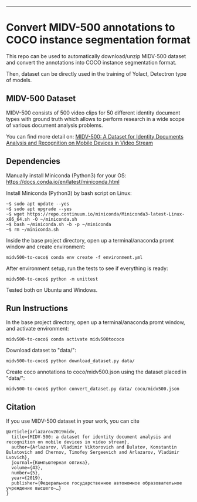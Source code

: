 ***


# Convert MIDV-500 annotations to COCO instance segmentation format
This repo can be used to automatically download/unzip MIDV-500 dataset and convert the annotations into COCO instance segmentation format.

Then, dataset can be directly used in the training of Yolact, Detectron type of models.

## MIDV-500 Dataset
MIDV-500 consists of 500 video clips for 50 different identity document types with ground truth which allows to perform research in a wide scope of various document analysis problems.

You can find more detail on: [MIDV-500: A Dataset for Identity Documents Analysis and Recognition on Mobile Devices in Video Stream](https://arxiv.org/abs/1807.05786)

## Dependencies
Manually install Miniconda (Python3) for your OS:
https://docs.conda.io/en/latest/miniconda.html




Install Miniconda (Python3) by bash script on Linux:
```console
~$ sudo apt update --yes
~$ sudo apt upgrade --yes
~$ wget https://repo.continuum.io/miniconda/Miniconda3-latest-Linux-x86_64.sh -O ~/miniconda.sh
~$ bash ~/miniconda.sh -b -p ~/miniconda 
~$ rm ~/miniconda.sh
```

Inside the base project directory, open up a terminal/anaconda promt window 
and create environment:
```console
midv500-to-coco$ conda env create -f environment.yml
```

After environment setup, run the tests to see if everything is ready:
```console
midv500-to-coco$ python -m unittest
```

Tested both on Ubuntu and Windows.

## Run Instructions

In the base project directory, open up a terminal/anaconda promt window, and 
activate environment:
```console
midv500-to-coco$ conda activate midv500tococo
```

Download dataset to "data/":
```console
midv500-to-coco$ python download_dataset.py data/
```

Create coco annotations to coco/midv500.json using the dataset placed in "data/":
```console
midv500-to-coco$ python convert_dataset.py data/ coco/midv500.json
```

## Citation
If you use MIDV-500 dataset in your work, you can cite
```
@article{arlazarov2019midv,
  title={MIDV-500: a dataset for identity document analysis and recognition on mobile devices in video stream},
  author={Arlazarov, Vladimir Viktorovich and Bulatov, Konstantin Bulatovich and Chernov, Timofey Sergeevich and Arlazarov, Vladimir Lvovich},
  journal={Компьютерная оптика},
  volume={43},
  number={5},
  year={2019},
  publisher={Федеральное государственное автономное образовательное учреждение высшего~…}
}
```


